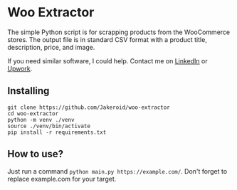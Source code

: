 Woo Extractor 
=====

The simple Python script is for scrapping products from the WooCommerce stores.
The output file is in standard CSV format with a product title, description, price, and image.

If you need similar software, I could help. Contact me on [LinkedIn](https://www.linkedin.com/in/ivan-karabadzhak-42712113b/) or [Upwork](https://www.upwork.com/freelancers/ivank6).

Installing
-----
``` 
git clone https://github.com/Jakeroid/woo-extractor
cd woo-extractor
python -m venv ./venv
source ./venv/bin/activate
pip install -r requirements.txt
```

How to use?
-----

Just run a command ```python main.py https://example.com/```. Don't forget to replace example.com for your target. 
